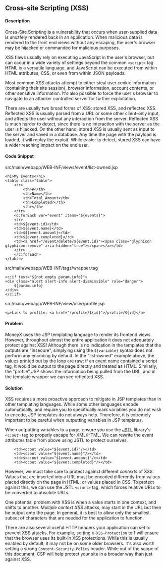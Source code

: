 ## Cross-site Scripting (XSS)

#### Description

Cross-Site Scripting is a vulnerability that occurs when user-supplied data is unsafely rendered back in an application. When malicious data is rendered to the front end views without any escaping, the user's browser may be hijacked or commanded for malicious purposes.

XSS flaws usually rely on executing JavaScript in the user's browser, but can occur in a wide variety of settings beyond the common ```<script>``` tag. HTML is a versatile language, and JavaScript can be executed from within HTML attributes, CSS, or even from within JSON payloads.

Most common XSS attacks attempt to either steal user cookie information (containing their site session), browser information, account contents, or other sensitive information. It's also possible to force the user's browser to navigate to an attacker controlled server for further exploitation.

There are usually two broad forms of XSS: stored XSS, and reflected XSS. Reflected XSS is usually parsed from a URL or some other client-only input, and affects the user without any interaction from the server. Reflected XSS is much harder to detect, since there is no interaction with the server as the user is hijacked. On the other hand, stored XSS is usually sent as input to the server and saved in a database. Any time the page with the payload is loaded, it will replay the exploit. While easier to detect, stored XSS can have a wider reaching impact on the end user.

#### Code Snippet
src/main/webapp/WEB-INF/views/event/list-owned.jsp

```
<h1>My Events</h1>
<table class="table">
    <tr>
        <th>#</th>
        <th>Name</th>
        <th>Total Amount</th>
        <th>Completed?</th>
        <th></th>
    </tr>
    <c:forEach var="event" items="${events}">
    <tr>
    <td>${event.id}</td>
    <td>${event.name}</td>
    <td>$${event.amount}</td>
    <td>${event.completed}</td>
    <td><a href="/event/delete/${event.id}"><span class="glyphicon glyphicon-remove" aria-hidden="true"></span></a></td>
    </tr>
    </c:forEach>
</table>
```
src/main/webapp/WEB-INF/tags/wrapper.tag

```
<c:if test="${not empty param.info}">
<div class="alert alert-info alert-dismissible" role="danger">
	${param.info}
</div>
</c:if>
```
src/main/webapp/WEB-INF/view/user/profile.jsp

```
<p>Link to profile: <a href="/profile/${id}">/profile/${id}</a>
```

#### Problem

MoneyX uses the JSP templating language to render its frontend views. However, throughout almost the entire application it does not adequately protect against XSS! Although there is no indication in the templates that the outputs are "insecure", simplying using the ```${variable}``` syntax does not perform any encoding by default. In the "list-owned" example above, the values printed out by the loop are raw; if an event name contained a script tag, it would be output to the page directly and treated as HTML. Similarly, the "profile" JSP shows the information being pulled from the URL, and in the template wrapper we can see reflected XSS.

#### Solution

XSS requires a more proactive approach to mitigate in JSP templates than in other templating languages. While some other languages encode automatically, and require you to specifically mark variables you do not wish to encode, JSP templates do not always help. Therefore, it is extremely important to be careful when outputting variables in JSP templates.

When outputting variables to a page, ensure you use the [JSTL](https://jstl.java.net/) library's ```<c:out>``` tag to properly escape for XML/HTML. We can rewrite the event attributes table from above using JSTL to protect ourselves.

```
    <td><c:out value="${event.id}"/></td>
    <td><c:out value="${event.name}"/></td>
    <td>$<c:out value="${event.amount}"/></td>
    <td><c:out value="${event.completed}"/></td>
```

However, we must take care to protect against different *contexts* of XSS. Values that are inserted into a URL must be encoded differently from values placed directly on the page in HTML, or values placed in CSS. To protect against this, we can use the JSTL ```<c:url>``` tag, which forces relative URLs to be converted to absolute URLs.

One potential problem with XSS is when a value starts in one context, and shifts to another. *Multiple context XSS* attacks, may start in the URL but then be output onto the page. In general, it is best to allow only the smallest subset of characters that are needed for the application to function.

There are also several useful HTTP headers your application can set to prevent XSS attacks. For example, setting ```X-XSS-Protection``` to 1 will ensure that the browser uses its built-in XSS protections. While this is usually enabled by default, it may not be on some older browsers. It's also worth setting a strong ```Content-Security-Policy``` header. While out of the scope of this document, CSP will help protect your site in a broader way than just against XSS.